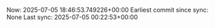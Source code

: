 Now: 2025-07-05 18:46:53.749226+00:00 Earliest commit since sync: None Last sync: 2025-07-05 00:22:53+00:00
